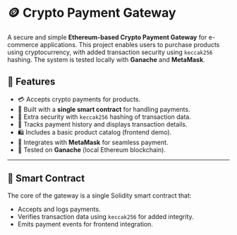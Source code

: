 # 🪙 Crypto Payment Gateway

A secure and simple **Ethereum-based Crypto Payment Gateway** for e-commerce applications. This project enables users to purchase products using cryptocurrency, with added transaction security using `keccak256` hashing. The system is tested locally with **Ganache** and **MetaMask**.

## 🚀 Features

- 💳 Accepts crypto payments for products.
- 🧠 Built with a **single smart contract** for handling payments.
- 🔐 Extra security with `keccak256` hashing of transaction data.
- 🧾 Tracks payment history and displays transaction details.
- 🛍️ Includes a basic product catalog (frontend demo).
- 🔌 Integrates with **MetaMask** for seamless payment.
- 🧪 Tested on **Ganache** (local Ethereum blockchain).

---

## 🧱 Smart Contract

The core of the gateway is a single Solidity smart contract that:

- Accepts and logs payments.
- Verifies transaction data using `keccak256` for added integrity.
- Emits payment events for frontend integration.

